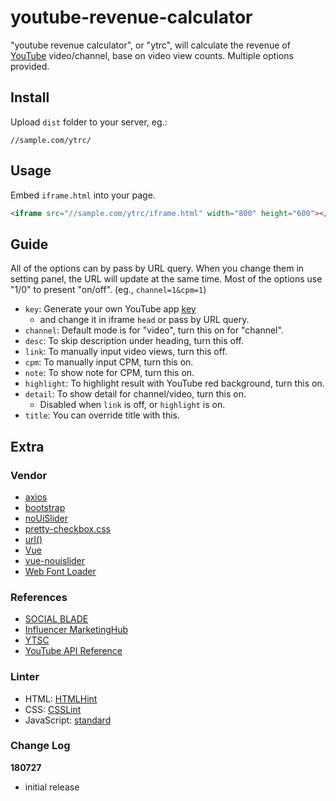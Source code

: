 # youtube-revenue-calculator

"youtube revenue calculator", or "ytrc", will calculate the revenue of [YouTube](https://www.youtube.com/) video/channel, base on video view counts.
Multiple options provided.

## Install

Upload `dist` folder to your server, eg.:

```text
//sample.com/ytrc/
```

## Usage

Embed `iframe.html` into your page.

```html
<iframe src="//sample.com/ytrc/iframe.html" width="800" height="600"></iframe>
```

## Guide

All of the options can by pass by URL query.
When you change them in setting panel, the URL will update at the same time.
Most of the options use "1/0" to present "on/off".
(eg., `channel=1&cpm=1`)

* `key`: Generate your own YouTube app [key](https://console.developers.google.com/)
    * and change it in iframe `head` or pass by URL query.
* `channel`: Default mode is for "video", turn this on for "channel".
* `desc`: To skip description under heading, turn this off.
* `link`: To manually input video views, turn this off.
* `cpm`: To manually input CPM, turn this on.
* `note`: To show note for CPM, turn this on.
* `highlight`: To highlight result with YouTube red background, turn this on.
* `detail`: To show detail for channel/video, turn this on.
    * Disabled when `link` is off, or `highlight` is on.
* `title`: You can override title with this.

## Extra

### Vendor

* [axios](https://github.com/axios/axios)
* [bootstrap](https://github.com/twbs/bootstrap)
* [noUiSlider](https://github.com/leongersen/noUiSlider)
* [pretty-checkbox.css](https://github.com/lokesh-coder/pretty-checkbox)
* [url()](https://github.com/websanova/js-url)
* [Vue](https://github.com/vuejs/vue)
* [vue-nouislider](https://github.com/horans/vue-nouislider)
* [Web Font Loader](https://github.com/typekit/webfontloader)

### References

* [SOCIAL BLADE](https://socialblade.com/youtube/youtube-money-calculator)
* [Influencer MarketingHub](https://influencermarketinghub.com/youtube-money-calculator/)
* [YTSC](https://subscribercounter.com/)
* [YouTube API Reference](https://developers.google.com/youtube/v3/docs/)

### Linter

* HTML: [HTMLHint](https://github.com/yaniswang/HTMLHint)
* CSS: [CSSLint](https://github.com/CSSLint/csslint)
* JavaScript: [standard](https://github.com/standard/standard)

### Change Log

__180727__

* initial release